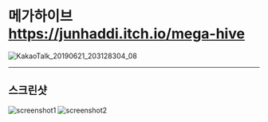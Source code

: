 # 메가하이브 https://junhaddi.itch.io/mega-hive
![KakaoTalk_20190621_203128304_08](https://user-images.githubusercontent.com/36301491/60677272-06678a80-9ebc-11e9-9a28-4c5c318367db.png)

---
## 스크린샷
![screenshot1](https://user-images.githubusercontent.com/36301491/60677072-7295be80-9ebb-11e9-9528-d33a3f579d5c.png)
![screenshot2](https://user-images.githubusercontent.com/36301491/60677075-7a556300-9ebb-11e9-843f-9512af5a50de.png)
